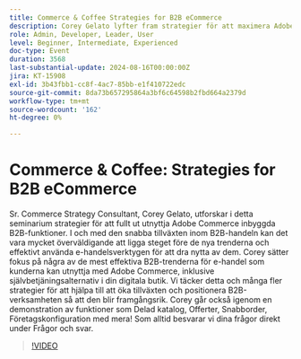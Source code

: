 ```yaml
---
title: Commerce & Coffee Strategies for B2B eCommerce
description: Corey Gelato lyfter fram strategier för att maximera Adobe Commerce inbyggda B2B-funktioner, inklusive självbetjäningsalternativ, delade kataloger, offerter och snabbbeställningar, samtidigt som han utforskar viktiga e-handelstrender för att driva B2B-företag till tillväxt och positionera dem framgångsrikt.
role: Admin, Developer, Leader, User
level: Beginner, Intermediate, Experienced
doc-type: Event
duration: 3568
last-substantial-update: 2024-08-16T00:00:00Z
jira: KT-15908
exl-id: 3b43fbb1-cc8f-4ac7-85bb-e1f410722edc
source-git-commit: 8da73b657295864a3bf6c64598b2fbd664a2379d
workflow-type: tm+mt
source-wordcount: '162'
ht-degree: 0%

---
```


# Commerce &amp; Coffee: Strategies for B2B eCommerce

Sr. Commerce Strategy Consultant, Corey Gelato, utforskar i detta seminarium strategier för att fullt ut utnyttja Adobe Commerce inbyggda B2B-funktioner. I och med den snabba tillväxten inom B2B-handeln kan det vara mycket överväldigande att ligga steget före de nya trenderna och effektivt använda e-handelsverktygen för att dra nytta av dem. Corey sätter fokus på några av de mest effektiva B2B-trenderna för e-handel som kunderna kan utnyttja med Adobe Commerce, inklusive självbetjäningsalternativ i din digitala butik. Vi täcker detta och många fler strategier för att hjälpa till att öka tillväxten och positionera B2B-verksamheten så att den blir framgångsrik. Corey går också igenom en demonstration av funktioner som Delad katalog, Offerter, Snabborder, Företagskonfiguration med mera! Som alltid besvarar vi dina frågor direkt under Frågor och svar.

>[!VIDEO](https://video.tv.adobe.com/v/3432604/?learn=on)
